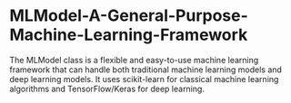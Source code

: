 # MLModel-A-General-Purpose-Machine-Learning-Framework
The MLModel class is a flexible and easy-to-use machine learning framework that can handle both traditional machine learning models and deep learning models. It uses scikit-learn for classical machine learning algorithms and TensorFlow/Keras for deep learning.
